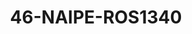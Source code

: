 ---
title: 46-NAIPE-ROS1340
image: /v1543919832/viterbo/46-NAIPE-ROS1340.jpg
brand: rosa-clara
layout: vestito
---